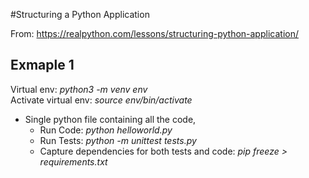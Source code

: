 #Structuring a Python Application

From: https://realpython.com/lessons/structuring-python-application/

## Exmaple 1
Virtual env: _python3 -m venv env_ <br>
Activate virtual env:  _source env/bin/activate_

* Single python file containing all the code,
     *  Run Code: _python helloworld.py_
     *  Run Tests: _python -m unittest tests.py_
     *  Capture dependencies for both tests and code: _pip freeze > requirements.txt_
     
